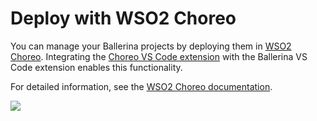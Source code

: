 # Deploy with WSO2 Choreo

You can manage your Ballerina projects by deploying them in [WSO2 Choreo](https://wso2.com/choreo/). Integrating the [Choreo VS Code extension](https://marketplace.visualstudio.com/items?itemName=WSO2.choreo) with the Ballerina VS Code extension enables this functionality. 

For detailed information, see the [WSO2 Choreo documentation](https://wso2.com/choreo/docs/develop-components/develop-components-using-vs-code/).

<img src="https://wso2.com/ballerina/vscode/docs/img/choreo-integration/choreo-integration.png" class="cInlineImage-half"/>

